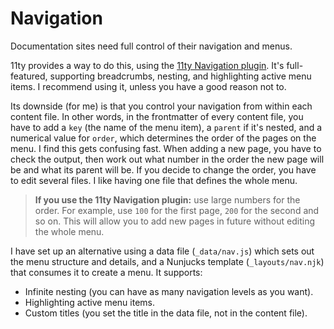 # Navigation

Documentation sites need full control of their navigation and menus.

11ty provides a way to do this, using the [11ty Navigation plugin](https://www.11ty.dev/docs/plugins/navigation/). It's full-featured, supporting breadcrumbs, nesting, and highlighting active menu items. I recommend using it, unless you have a good reason not to. 

Its downside (for me) is that you control your navigation from within each content file. In other words, in the frontmatter of every content file, you have to add a `key` (the name of the menu item), a `parent` if it's nested, and a numerical value for `order`, which determines the order of the pages on the menu. I find this gets confusing fast. When adding a new page, you have to check the output, then work out what number in the order the new page will be and what its parent will be. If you decide to change the order, you have to edit several files. I like having one file that defines the whole menu.

> **If you use the 11ty Navigation plugin:** use large numbers for the order. For example, use `100` for the first page, `200` for the second and so on. This will allow you to add new pages in future without editing the whole menu.

I have set up an alternative using a data file (`_data/nav.js`) which sets out the menu structure and details, and a Nunjucks template (`_layouts/nav.njk`) that consumes it to create a menu. It supports:
- Infinite nesting (you can have as many navigation levels as you want).
- Highlighting active menu items.
- Custom titles (you set the title in the data file, not in the content file).

